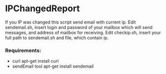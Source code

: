 # IPChangedReport

If you IP was changed this script send email with current ip.
Edit sendemail.sh, insert login and password of your mailbox which will send messages, and address of mailbox for receiving.
Edit checkip.sh, insert your full path to sendemail.sh and file, which contain ip.

### Requirements:
- curl
apt-get install curl
- sendEmail tool
apt-get install sendemail
